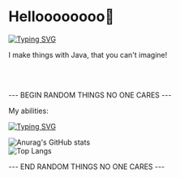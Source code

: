 ## <h1>Helloooooooo👋</h1>
<a href="https://github.com/IMMOBINIUM"><img src="https://readme-typing-svg.demolab.com?font=Rubik+Wet+Paint&size=35&pause=1000&color=3D89F7&vCenter=true&width=435&lines=IMOBINIUM" alt="Typing SVG" /></a>
<p>I make things with Java, that you can't imagine!</p>
<br><br>
<p>--- BEGIN RANDOM THINGS NO ONE CARES ---</p>
<p>My abilities: </p>
<a href="https://github.com/IMMOBINIUM"><img src="https://readme-typing-svg.demolab.com?font=roboto&size=25&duration=4500&pause=700&color=3D89F7&vCenter=true&width=435&lines=Java;HTML;CSS;C%23;Telegram+API;MongoDB;React;Python;PHP;are+you+tired%3F;+This+cookie+is+for+you+-%3E+%F0%9F%8D%AA+%F0%9F%A5%B0" alt="Typing SVG" /></a>

![Anurag's GitHub stats](https://github-readme-stats.vercel.app/api?username=IMMOBINIUM&show_icons=true&theme=transparent)
<br>
![Top Langs](https://github-readme-stats.vercel.app/api/top-langs/?username=IMMOBINIUM&layout=compact&theme=transparent)
<p>--- END RANDOM THINGS NO ONE CARES ---</p>
<!--
**IMMOBINIUM/IMMOBINIUM** is a ✨ _special_ ✨ repository because its `README.md` (this file) appears on your GitHub profile.

Here are some ideas to get you started:

- 🔭 I’m currently working on ...
- 🌱 I’m currently learning ...
- 👯 I’m looking to collaborate on ...
- 🤔 I’m looking for help with ...
- 💬 Ask me about ...
- 📫 How to reach me: ...
- 😄 Pronouns: ...
- ⚡ Fun fact: ...
-->
